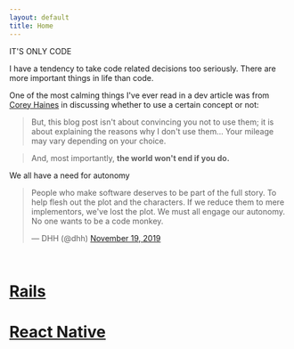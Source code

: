 ```yaml
---
layout: default
title: Home
---
```


<div class="main-heading" style="--var-weight: 900; --var-slant: -10; --var-size: 40px; --var-letterSpacing: -0.006em; --var-lineHeight: 1.24;">
  IT'S ONLY CODE
  </div>

I have a tendency to take code related decisions too seriously. There are more important things in life than code.

One of the most calming things I've ever read in a dev article was from [Corey Haines](http://blog.coreyhaines.com/2012/12/why-i-dont-use-activesupportconcern.html?m=1) in discussing whether to use a certain concept or not:

>But, this blog post isn't about convincing you not to use them; it is about explaining the reasons why I don't use them... Your mileage may vary depending on your choice.

>And, most importantly, **the world won't end if you do.**

<div class="secondary-heading">
  We all have a need for autonomy
</div>


<blockquote class="twitter-tweet" data-conversation="none" data-dnt="true" data-theme="light"><p lang="en" dir="ltr">People who make software deserves to be part of the full story. To help flesh out the plot and the characters. If we reduce them to mere implementors, we&#39;ve lost the plot. We must all engage our autonomy. No one wants to be a code monkey.</p>&mdash; DHH (@dhh) <a href="https://twitter.com/dhh/status/1196857482108256256?ref_src=twsrc%5Etfw">November 19, 2019</a></blockquote> <script async src="https://platform.twitter.com/widgets.js" charset="utf-8"></script>

<br>
<div class="container">
  <div class="row">
    <div class="col">
      <h1 id="rails"><a href="rails.html">Rails</a></h1>
    </div>
    <div class="col">
      <h1 id="react-native"><a href="react_native.html">React Native</a></h1>
    </div>
  </div>
</div>